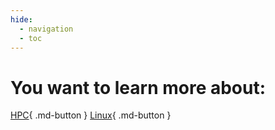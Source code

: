 ```yaml
---
hide:
  - navigation
  - toc
---
```


# You want to learn more about:

[HPC](intro-HPC/ch_introduction.md){ .md-button }
[Linux](#){ .md-button }